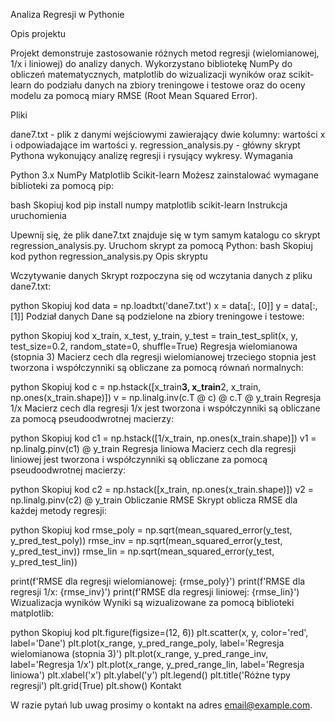 Analiza Regresji w Pythonie

Opis projektu

Projekt demonstruje zastosowanie różnych metod regresji (wielomianowej, 1/x i liniowej) do analizy danych. Wykorzystano bibliotekę NumPy do obliczeń matematycznych, matplotlib do wizualizacji wyników oraz scikit-learn do podziału danych na zbiory treningowe i testowe oraz do oceny modelu za pomocą miary RMSE (Root Mean Squared Error).

Pliki

dane7.txt - plik z danymi wejściowymi zawierający dwie kolumny: wartości x i odpowiadające im wartości y.
regression_analysis.py - główny skrypt Pythona wykonujący analizę regresji i rysujący wykresy.
Wymagania

Python 3.x
NumPy
Matplotlib
Scikit-learn
Możesz zainstalować wymagane biblioteki za pomocą pip:

bash
Skopiuj kod
pip install numpy matplotlib scikit-learn
Instrukcja uruchomienia

Upewnij się, że plik dane7.txt znajduje się w tym samym katalogu co skrypt regression_analysis.py.
Uruchom skrypt za pomocą Python:
bash
Skopiuj kod
python regression_analysis.py
Opis skryptu

Wczytywanie danych
Skrypt rozpoczyna się od wczytania danych z pliku dane7.txt:

python
Skopiuj kod
data = np.loadtxt('dane7.txt')
x = data[:, [0]]
y = data[:, [1]]
Podział danych
Dane są podzielone na zbiory treningowe i testowe:

python
Skopiuj kod
x_train, x_test, y_train, y_test = train_test_split(x, y, test_size=0.2, random_state=0, shuffle=True)
Regresja wielomianowa (stopnia 3)
Macierz cech dla regresji wielomianowej trzeciego stopnia jest tworzona i współczynniki są obliczane za pomocą równań normalnych:

python
Skopiuj kod
c = np.hstack([x_train**3, x_train**2, x_train, np.ones(x_train.shape)])
v = np.linalg.inv(c.T @ c) @ c.T @ y_train
Regresja 1/x
Macierz cech dla regresji 1/x jest tworzona i współczynniki są obliczane za pomocą pseudoodwrotnej macierzy:

python
Skopiuj kod
c1 = np.hstack([1/x_train, np.ones(x_train.shape)])
v1 = np.linalg.pinv(c1) @ y_train
Regresja liniowa
Macierz cech dla regresji liniowej jest tworzona i współczynniki są obliczane za pomocą pseudoodwrotnej macierzy:

python
Skopiuj kod
c2 = np.hstack([x_train, np.ones(x_train.shape)])
v2 = np.linalg.pinv(c2) @ y_train
Obliczanie RMSE
Skrypt oblicza RMSE dla każdej metody regresji:

python
Skopiuj kod
rmse_poly = np.sqrt(mean_squared_error(y_test, y_pred_test_poly))
rmse_inv = np.sqrt(mean_squared_error(y_test, y_pred_test_inv))
rmse_lin = np.sqrt(mean_squared_error(y_test, y_pred_test_lin))

print(f'RMSE dla regresji wielomianowej: {rmse_poly}')
print(f'RMSE dla regresji 1/x: {rmse_inv}')
print(f'RMSE dla regresji liniowej: {rmse_lin}')
Wizualizacja wyników
Wyniki są wizualizowane za pomocą biblioteki matplotlib:

python
Skopiuj kod
plt.figure(figsize=(12, 6))
plt.scatter(x, y, color='red', label='Dane')
plt.plot(x_range, y_pred_range_poly, label='Regresja wielomianowa (stopnia 3)')
plt.plot(x_range, y_pred_range_inv, label='Regresja 1/x')
plt.plot(x_range, y_pred_range_lin, label='Regresja liniowa')
plt.xlabel('x')
plt.ylabel('y')
plt.legend()
plt.title('Różne typy regresji')
plt.grid(True)
plt.show()
Kontakt

W razie pytań lub uwag prosimy o kontakt na adres email@example.com.
